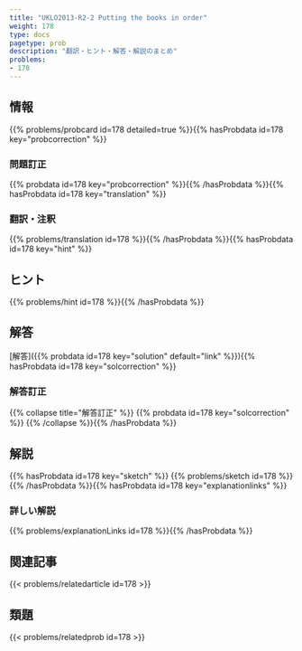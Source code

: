 ```yaml
---
title: "UKLO2013-R2-2 Putting the books in order"
weight: 178
type: docs
pagetype: prob
description: "翻訳・ヒント・解答・解説のまとめ"
problems: 
- 178
---
```


## 情報

{{% problems/probcard id=178 detailed=true %}}{{% hasProbdata id=178 key="probcorrection" %}}

### 問題訂正

{{% probdata id=178 key="probcorrection" %}}{{% /hasProbdata %}}{{% hasProbdata id=178 key="translation" %}}

### 翻訳・注釈

{{% problems/translation id=178 %}}{{% /hasProbdata %}}{{% hasProbdata id=178 key="hint" %}}

## ヒント

{{% problems/hint id=178 %}}{{% /hasProbdata %}}

## 解答

[解答]({{% probdata id=178 key="solution" default="link" %}}){{% hasProbdata id=178 key="solcorrection" %}}

### 解答訂正

{{% collapse title="解答訂正" %}}
{{% probdata id=178 key="solcorrection" %}}
{{% /collapse %}}{{% /hasProbdata %}}

## 解説

{{% hasProbdata id=178 key="sketch" %}}
{{% problems/sketch id=178 %}}
{{% /hasProbdata %}}{{% hasProbdata id=178 key="explanationlinks" %}}

### 詳しい解説

{{% problems/explanationLinks id=178 %}}{{% /hasProbdata %}}

## 関連記事

{{< problems/relatedarticle id=178 >}}

## 類題

{{< problems/relatedprob id=178 >}}
